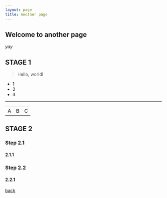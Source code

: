 ```yaml
---
layout: page
title: Another page
---
```


## Welcome to another page

_yay_

## STAGE 1

> Hello, world!

- 1
- 2
- 3

---

||||
|-|-|-|
|A|B|C|

## STAGE 2
 
### Step 2.1

#### 2.1.1

### Step 2.2

#### 2.2.1

[back](./)

